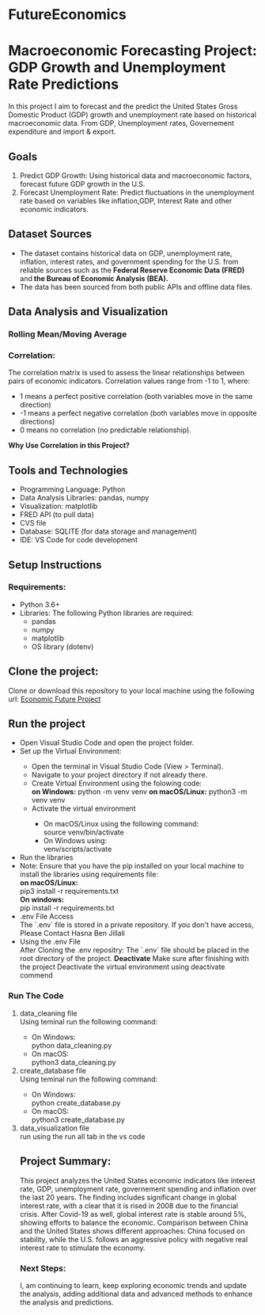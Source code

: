 # FutureEconomics
<h1>Macroeconomic Forecasting Project: GDP Growth and Unemployment Rate Predictions</h1>

   <p style="font-size:14px">
   In this project I aim to forecast and the predict the United States Gross Domestic Product (GDP) growth and unemployment rate based on historical macroeconomic data.
   From GDP, Unemployment rates, Governement expenditure and import & export.
   </p>
   <h2>Goals</h2>
   <ol>
      <li>Predict GDP Growth: Using historical data and macroeconomic factors, forecast future GDP growth in the U.S.</li>
      <li>Forecast Unemployment Rate: Predict fluctuations in the unemployment rate based on variables like inflation,GDP, Interest Rate and other economic indicators.</li>
    </ol>

   <h2>Dataset Sources</h2>
   <ul>
   <li>The dataset contains historical data on GDP, unemployment rate, inflation, interest rates, and government spending for the U.S. from reliable sources such as  the <strong>Federal Reserve Economic Data (FRED)</strong> and<strong> the Bureau of Economic Analysis (BEA).</strong></li>
   <li>The data has been sourced from both public APIs and offline data files.</li>
   </ul>

<h2>Data Analysis and Visualization</h2>
    <h3>Rolling Mean/Moving Average</h3>
    <h3>Correlation:</h3>
    The correlation matrix is used to assess the linear relationships between pairs of economic indicators. Correlation values range from -1 to 1, where:
    <ul>
       <li>1 means a perfect positive correlation (both variables move in the same direction)</li>
       <li>-1 means a perfect negative correlation (both variables move in opposite directions)</li>
       <li>0 means no correlation (no predictable relationship).</li>
    </ul>
<strong>Why Use Correlation in this Project?</strong>

<h2>Tools and Technologies</h2>
<ul>
    <li>Programming Language: Python</li>
    <li>Data Analysis Libraries: pandas, numpy</li>
    <li>Visualization: matplotlib</li>
    <li>FRED API (to pull data)</li>
    <li>CVS file</li>
    <li>Database: SQLITE (for data storage and management)</li>
    <li>IDE: VS Code for code development </li>
</ul>
<h2>Setup Instructions</h2>
<h3>Requirements:</h3>
<ul>
    <li>Python 3.6+</li>
    <li>Libraries: The following Python libraries are required:
    <ul>
        <li>pandas</li>
        <li>numpy</li>
        <li>matplotlib</li>
        <li> OS library (dotenv)</li>
    </ul>
</ul>
<h2>Clone the project:</h2>
  Clone or download this repository to your local machine using the following url: <a href="https://github.com/hasnasalah/FutureEconomics.git">Economic Future Project</a>
<h2>Run the project</h2>
<ul>
    <li>Open Visual Studio Code and open the project folder.</li>
    <li>Set up the Virtual Environment:</li>
    <ul>
        <li>Open the terminal in Visual Studio Code (View > Terminal).</li>
        <li>Navigate to your project directory if not already there.</li>
        <li>Create Virtual Environment using the folowing code:</li>
             <strong>on Windows:</strong>
               python -m venv venv
             <strong>on macOS/Linux:</strong>
             python3 -m venv venv
        <li> Activate the virtual environment</li>
             <ul>
                 <li> On macOS/Linux using the following command:</li>
                       source venv/bin/activate
                 <li> On Windows using:</li>
                      venv/scripts/activate
            </ul>
    </ul>
    
<li> Run the libraries<li>
    Note: Ensure that you have the pip installed on your local machine to install the libraries using requirements file:</br>
    <strong>on macOS/Linux:</strong></br>
            pip3 install -r requirements.txt</br>
    <strong> On windows:</strong></br>
            pip install -r requirements.txt</br>
<li>.env File Access</li>
The `.env` file is stored in a private repository. If you don't have access, Please Contact Hasna Ben Jillali
<li>Using the .env File</li>
After Cloning the .env repositry: The `.env` file should be placed in the root directory of the project.
<strong>Deactivate</strong>
          Make sure after finishing with the project Deactivate the virtual environment using deactivate commend
</ul>
<h3> Run The Code</h3>
<ol>
   <li>data_cleaning file</li>
         Using teminal run the following command:
         <ul><li>On Windows:</li>
          python data_cleaning.py
         <li> On macOS:</li>
          python3 data_cleaning.py
         </ul>
   <li>create_database file</li>
          Using teminal run the following command:
         <ul><li>On Windows:</li>
          python create_database.py
         <li> On macOS:</li>
          python3 create_database.py
         </ul>
      <li>data_visualization file</li>
          run using the run all tab in the vs code 
         </ul>

<h2>Project Summary:</h2>
<p>This project analyzes the United States economic indicators like interest rate, GDP, unemployment rate, governement spending and inflation over the last 20 years. The finding includes significant change in global interest rate, with a clear that it is rised in 2008 due to the financial crisis. After Covid-19 as well, global interest rate is stable around 5%, showing efforts to balance the economic. Comparison between China and the United States shows different approaches: China focused on  stability, while the U.S. follows an aggressive policy with negative real interest rate to stimulate the economy.</p>

<h3>Next Steps:</h3>
<p>I, am continuing to learn, keep exploring economic trends and update the analysis, adding additional data and advanced methods to enhance the analysis and predictions.</p>


    
         

    
       
      





